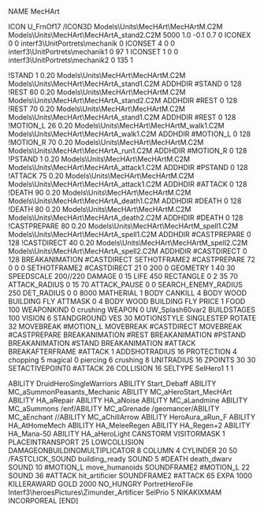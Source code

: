 NAME MecHArt

ICON U_FrnOf17
/ICON3D Models\Units\MecHArt\MecHArtM.C2M Models\Units\MecHArt\MecHArtA_stand2.C2M 5000 1.0 -0.1 0.7 0 
ICONEX 0 0 interf3\UnitPortrets\mechanik 0
ICONSET 4 0 0 interf3\UnitPortrets\mechanik1 0 97 1
ICONSET 1 0 0 interf3\UnitPortrets\mechanik2 0 135 1

!STAND          1 0.20 Models\Units\MecHArt\MecHArtM.C2M Models\Units\MecHArt\MecHArtA_stand1.C2M
ADDHDIR #STAND 0 128
!REST         60 0.20 Models\Units\MecHArt\MecHArtM.C2M Models\Units\MecHArt\MecHArtA_stand2.C2M
ADDHDIR #REST 0 128
!REST         70 0.20 Models\Units\MecHArt\MecHArtM.C2M Models\Units\MecHArt\MecHArtA_stand1.C2M
ADDHDIR #REST 0 128
!MOTION_L      26 0.20 Models\Units\MecHArt\MecHArtM_walk1.C2M Models\Units\MecHArt\MecHArtA_walk1.C2M
ADDHDIR #MOTION_L 0 128
!MOTION_R      70 0.20 Models\Units\MecHArt\MecHArtM.C2M Models\Units\MecHArt\MecHArtA_run1.C2M
ADDHDIR #MOTION_R 0 128
!PSTAND        1  0.20 Models\Units\MecHArt\MecHArtM.C2M Models\Units\MecHArt\MecHArtA_attack1.C2M
ADDHDIR #PSTAND 0 128 
!ATTACK        75 0.20 Models\Units\MecHArt\MecHArtM.C2M Models\Units\MecHArt\MecHArtA_attack1.C2M
ADDHDIR #ATTACK 0 128
!DEATH         90 0.20 Models\Units\MecHArt\MecHArtM.C2M Models\Units\MecHArt\MecHArtA_death1.C2M
ADDHDIR #DEATH 0 128
!DEATH         80 0.20 Models\Units\MecHArt\MecHArtM.C2M Models\Units\MecHArt\MecHArtA_death2.C2M
ADDHDIR #DEATH 0 128
!CASTPREPARE   80  0.20 Models\Units\MecHArt\MecHArtM_spell1.C2M Models\Units\MecHArt\MecHArtA_spell1.C2M
ADDHDIR #CASTPREPARE 0 128
!CASTDIRECT    40  0.20 Models\Units\MecHArt\MecHArtM_spell2.C2M Models\Units\MecHArt\MecHArtA_spell2.C2M
ADDHDIR #CASTDIRECT 0 128
BREAKANIMATION #CASTDIRECT
SETHOTFRAME2 #CASTPREPARE 72 0 0 0
SETHOTFRAME2 #CASTDIRECT 21 0 200 0
GEOMETRY 1 40 30
SPEEDSCALE 200//220
DAMAGE   0 15
LIFE     450
RECTANGLE 0 2 35 70
ATTACK_RADIUS 0 15 70
ATTACK_PAUSE 0 0
SEARCH_ENEMY_RADIUS 250
DET_RADIUS 0 0 8000
MATHERIAL 1 BODY
CANKILL 4 BODY WOOD BUILDING FLY
ATTMASK 0 4 BODY WOOD BUILDING FLY
PRICE 1 FOOD 100
WEAPONKIND 0 crushing
WEAPON 0 UW_Splash60var2
BUILDSTAGES 100
VISION 6
STANDGROUND
VES 30
MOTIONSTYLE SINGLESTEP
ROTATE 32
MOVEBREAK #MOTION_L
MOVEBREAK #CASTDIRECT
MOVEBREAK #CASTPREPARE
BREAKANIMATION #REST
BREAKANIMATION #PSTAND
BREAKANIMATION #STAND
BREAKANIMATION #ATTACK
BREAKAFTERFRAME #ATTACK 1
ADDSHOTRADIUS 16
PROTECTION 4 chopping 5 magical 0 piercing 6 crushing 8
UNITRADIUS 16
ZPOINTS 30 30
SETACTIVEPOINT0 #ATTACK 26
COLLISION 16
SELTYPE SelHero1 1 1

ABILITY DruidHeroSingleWarriors
ABILITY Start_Debaff
ABILITY MC_aSummonPeasants_Mechanic
ABILITY MC_aHeroStart_MecHArt
ABILITY HA_aRepair
ABILITY HA_aNoise
ABILITY MC_aLandmine
ABILITY MC_aSummons
/enf/ABILITY MC_aGrenade
/geomancer/ABILITY MC_aEnchant
//ABILITY MC_aChillArrow
ABILITY HeroAura_aRun_F
ABILITY HA_AtHomeMech
ABILITY HA_MeleeRegen
ABILITY HA_Regen+2
ABILITY HA_Mana-50
ABILITY HA_aHeroLight
CANSTORM
VISITORMASK 1
PLACEINTRANSPORT 25
LOWCOLLISION
DAMAGEONBUILDINGMULTIPLICATOR 8
COLUMN 4
CYLINDER 20 50
/FASTCLICK_SOUND building_ready
SOUND 5 #DEATH death_dwarv
SOUND 10 #MOTION_L move_humanoids
SOUNDFRAME2 #MOTION_L 22
SOUND 36 #ATTACK hit_artificier
SOUNDFRAME2 #ATTACK 65
EXPA 1000
KILLERAWARD             GOLD 2000
NO_HUNGRY
PortretHeroFile Interf3\heroesPictures\Zimunder_Artificer
SelPrio 5
NIKAKIXMAM
INCORPOREAL
[END]
